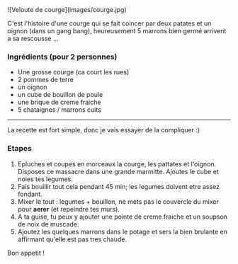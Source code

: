 <markdown>
![Veloute de courge](images/courge.jpg)

C'est l'histoire d'une courge qui se fait coincer par deux patates et un oignon (dans un gang bang), heureusement 5 marrons bien germé arrivent a sa rescousse ...

### Ingrédients (pour 2 personnes)

* Une grosse courge (ca court les rues)
* 2 pommes de terre
* un oignon
* un cube de bouillon de poule
* une brique de creme fraiche
* 5 chataignes / marrons cuits

---

La recette est fort simple, donc je vais essayer de la compliquer :)

### Etapes

1. Epluches et coupes en morceaux la courge, les pattates et l'oignon. Disposes ce massacre dans une grande marmitte. Ajoutes le cube et noies tes legumes.
2. Fais bouillir tout cela pendant 45 min; les legumes doivent etre assez fondant.
3. Mixer le tout : legumes + bouillon, ne mets pas le couvercle du mixer pour **aerer** (et repeindre tes murs).
4. A ta guise, tu peux y ajouter une pointe de creme fraiche et un soupson de noix de muscade.
5. Ajoutez les quelques marrons dans le potage et sers la bien brulante en affirmant qu'elle est pas tres chaude.

Bon appetit !
</markdown>
